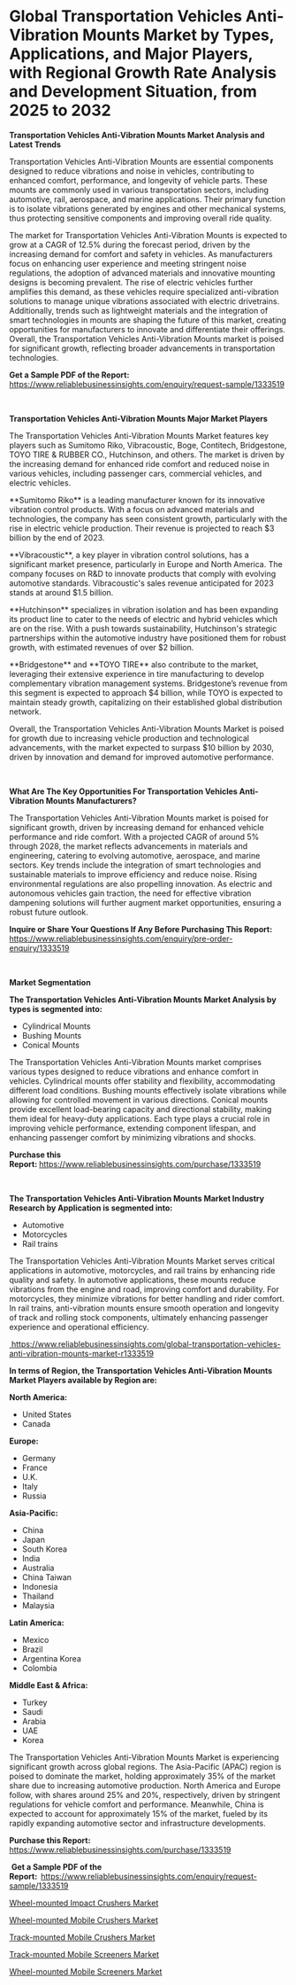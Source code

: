 <p><h1>Global Transportation Vehicles Anti-Vibration Mounts Market by Types, Applications, and Major Players, with Regional Growth Rate Analysis and Development Situation, from 2025 to 2032</h1></p><p><strong>Transportation Vehicles Anti-Vibration Mounts Market Analysis and Latest Trends</strong></p>
<p><p>Transportation Vehicles Anti-Vibration Mounts are essential components designed to reduce vibrations and noise in vehicles, contributing to enhanced comfort, performance, and longevity of vehicle parts. These mounts are commonly used in various transportation sectors, including automotive, rail, aerospace, and marine applications. Their primary function is to isolate vibrations generated by engines and other mechanical systems, thus protecting sensitive components and improving overall ride quality.</p><p>The market for Transportation Vehicles Anti-Vibration Mounts is expected to grow at a CAGR of 12.5% during the forecast period, driven by the increasing demand for comfort and safety in vehicles. As manufacturers focus on enhancing user experience and meeting stringent noise regulations, the adoption of advanced materials and innovative mounting designs is becoming prevalent. The rise of electric vehicles further amplifies this demand, as these vehicles require specialized anti-vibration solutions to manage unique vibrations associated with electric drivetrains. Additionally, trends such as lightweight materials and the integration of smart technologies in mounts are shaping the future of this market, creating opportunities for manufacturers to innovate and differentiate their offerings. Overall, the Transportation Vehicles Anti-Vibration Mounts market is poised for significant growth, reflecting broader advancements in transportation technologies.</p></p>
<p><strong>Get a Sample PDF of the Report:&nbsp;</strong> <a href="https://www.reliablebusinessinsights.com/enquiry/request-sample/1333519?utm_campaign=1113&utm_medium=2&utm_source=Github&utm_content=ia&utm_term=24032025&utm_id=transportation-vehicles-anti-vibration-mounts">https://www.reliablebusinessinsights.com/enquiry/request-sample/1333519</a></p>
<p>&nbsp;</p>
<p><strong>Transportation Vehicles Anti-Vibration Mounts Major Market Players</strong></p>
<p><p>The Transportation Vehicles Anti-Vibration Mounts Market features key players such as Sumitomo Riko, Vibracoustic, Boge, Contitech, Bridgestone, TOYO TIRE & RUBBER CO., Hutchinson, and others. The market is driven by the increasing demand for enhanced ride comfort and reduced noise in various vehicles, including passenger cars, commercial vehicles, and electric vehicles.</p><p>**Sumitomo Riko** is a leading manufacturer known for its innovative vibration control products. With a focus on advanced materials and technologies, the company has seen consistent growth, particularly with the rise in electric vehicle production. Their revenue is projected to reach $3 billion by the end of 2023.</p><p>**Vibracoustic**, a key player in vibration control solutions, has a significant market presence, particularly in Europe and North America. The company focuses on R&D to innovate products that comply with evolving automotive standards. Vibracoustic's sales revenue anticipated for 2023 stands at around $1.5 billion.</p><p>**Hutchinson** specializes in vibration isolation and has been expanding its product line to cater to the needs of electric and hybrid vehicles which are on the rise. With a push towards sustainability, Hutchinson's strategic partnerships within the automotive industry have positioned them for robust growth, with estimated revenues of over $2 billion.</p><p>**Bridgestone** and **TOYO TIRE** also contribute to the market, leveraging their extensive experience in tire manufacturing to develop complementary vibration management systems. Bridgestone’s revenue from this segment is expected to approach $4 billion, while TOYO is expected to maintain steady growth, capitalizing on their established global distribution network.</p><p>Overall, the Transportation Vehicles Anti-Vibration Mounts Market is poised for growth due to increasing vehicle production and technological advancements, with the market expected to surpass $10 billion by 2030, driven by innovation and demand for improved automotive performance.</p></p>
<p>&nbsp;</p>
<p><strong>What Are The Key Opportunities For Transportation Vehicles Anti-Vibration Mounts Manufacturers?</strong></p>
<p><p>The Transportation Vehicles Anti-Vibration Mounts market is poised for significant growth, driven by increasing demand for enhanced vehicle performance and ride comfort. With a projected CAGR of around 5% through 2028, the market reflects advancements in materials and engineering, catering to evolving automotive, aerospace, and marine sectors. Key trends include the integration of smart technologies and sustainable materials to improve efficiency and reduce noise. Rising environmental regulations are also propelling innovation. As electric and autonomous vehicles gain traction, the need for effective vibration dampening solutions will further augment market opportunities, ensuring a robust future outlook.</p></p>
<p><strong>Inquire or Share Your Questions If Any Before Purchasing This Report:</strong> <a href="https://www.reliablebusinessinsights.com/enquiry/pre-order-enquiry/1333519?utm_campaign=1113&utm_medium=2&utm_source=Github&utm_content=ia&utm_term=24032025&utm_id=transportation-vehicles-anti-vibration-mounts">https://www.reliablebusinessinsights.com/enquiry/pre-order-enquiry/1333519</a></p>
<p>&nbsp;</p>
<p><strong>Market Segmentation</strong></p>
<p><strong>The Transportation Vehicles Anti-Vibration Mounts Market Analysis by types is segmented into:</strong></p>
<p><ul><li>Cylindrical Mounts</li><li>Bushing Mounts</li><li>Conical Mounts</li></ul></p>
<p><p>The Transportation Vehicles Anti-Vibration Mounts market comprises various types designed to reduce vibrations and enhance comfort in vehicles. Cylindrical mounts offer stability and flexibility, accommodating different load conditions. Bushing mounts effectively isolate vibrations while allowing for controlled movement in various directions. Conical mounts provide excellent load-bearing capacity and directional stability, making them ideal for heavy-duty applications. Each type plays a crucial role in improving vehicle performance, extending component lifespan, and enhancing passenger comfort by minimizing vibrations and shocks.</p></p>
<p><strong>Purchase this Report:&nbsp;</strong><a href="https://www.reliablebusinessinsights.com/purchase/1333519?utm_campaign=1113&utm_medium=2&utm_source=Github&utm_content=ia&utm_term=24032025&utm_id=transportation-vehicles-anti-vibration-mounts">https://www.reliablebusinessinsights.com/purchase/1333519</a></p>
<p>&nbsp;</p>
<p><strong>The Transportation Vehicles Anti-Vibration Mounts Market Industry Research by Application is segmented into:</strong></p>
<p><ul><li>Automotive</li><li>Motorcycles</li><li>Rail trains</li></ul></p>
<p><p>The Transportation Vehicles Anti-Vibration Mounts Market serves critical applications in automotive, motorcycles, and rail trains by enhancing ride quality and safety. In automotive applications, these mounts reduce vibrations from the engine and road, improving comfort and durability. For motorcycles, they minimize vibrations for better handling and rider comfort. In rail trains, anti-vibration mounts ensure smooth operation and longevity of track and rolling stock components, ultimately enhancing passenger experience and operational efficiency.</p></p>
<p><a href="https://www.reliablebusinessinsights.com/global-transportation-vehicles-anti-vibration-mounts-market-r1333519?utm_campaign=1113&utm_medium=2&utm_source=Github&utm_content=ia&utm_term=24032025&utm_id=transportation-vehicles-anti-vibration-mounts">&nbsp;https://www.reliablebusinessinsights.com/global-transportation-vehicles-anti-vibration-mounts-market-r1333519</a></p>
<p><strong>In terms of Region, the Transportation Vehicles Anti-Vibration Mounts Market Players available by Region are:</strong></p>
<p>
    <p> <strong> North America: </strong>
        <ul>
            <li>United States</li>
            <li>Canada</li>
        </ul>
        </p> 
    <p> <strong> Europe: </strong>
        <ul>
            <li>Germany</li>
            <li>France</li>
            <li>U.K.</li>
            <li>Italy</li>
            <li>Russia</li>
        </ul>
        </p> 
    <p> <strong> Asia-Pacific: </strong>
        <ul>
            <li>China</li>
            <li>Japan</li>
            <li>South Korea</li>
            <li>India</li>
            <li>Australia</li>
            <li>China Taiwan</li>
            <li>Indonesia</li>
            <li>Thailand</li>
            <li>Malaysia</li>
        </ul>
        </p> 
    <p> <strong> Latin America: </strong>
        <ul>
            <li>Mexico</li>
            <li>Brazil</li>
            <li>Argentina Korea</li>
            <li>Colombia</li>
        </ul>
        </p> 
    <p> <strong> Middle East & Africa: </strong>
        <ul>
            <li>Turkey</li>
            <li>Saudi</li>
            <li>Arabia</li>
            <li>UAE</li>
            <li>Korea</li>
        </ul>
    </p>
    </p>
<p><p>The Transportation Vehicles Anti-Vibration Mounts Market is experiencing significant growth across global regions. The Asia-Pacific (APAC) region is poised to dominate the market, holding approximately 35% of the market share due to increasing automotive production. North America and Europe follow, with shares around 25% and 20%, respectively, driven by stringent regulations for vehicle comfort and performance. Meanwhile, China is expected to account for approximately 15% of the market, fueled by its rapidly expanding automotive sector and infrastructure developments.</p></p>
<p><strong>Purchase this Report: </strong><a href="https://www.reliablebusinessinsights.com/purchase/1333519?utm_campaign=1113&utm_medium=2&utm_source=Github&utm_content=ia&utm_term=24032025&utm_id=transportation-vehicles-anti-vibration-mounts">https://www.reliablebusinessinsights.com/purchase/1333519</a></p>
<p>&nbsp;<strong>Get a Sample PDF of the Report:&nbsp;&nbsp;</strong><a href="https://www.reliablebusinessinsights.com/enquiry/request-sample/1333519?utm_campaign=1113&utm_medium=2&utm_source=Github&utm_content=ia&utm_term=24032025&utm_id=transportation-vehicles-anti-vibration-mounts">https://www.reliablebusinessinsights.com/enquiry/request-sample/1333519</a></p>
<p><strong></strong></p>
<p><p><a href="https://github.com/tamerlgwilt/Market-Research-Report-List-1/blob/main/wheel-mounted-impact-crushers-market.md?utm_campaign=1113&utm_medium=2&utm_source=Github&utm_content=ia&utm_term=24032025&utm_id=transportation-vehicles-anti-vibration-mounts">Wheel-mounted Impact Crushers Market</a></p><p><a href="https://github.com/sivyerloucks/Market-Research-Report-List-1/blob/main/wheel-mounted-mobile-crushers-market.md?utm_campaign=1113&utm_medium=2&utm_source=Github&utm_content=ia&utm_term=24032025&utm_id=transportation-vehicles-anti-vibration-mounts">Wheel-mounted Mobile Crushers Market</a></p><p><a href="https://github.com/rwanjamiul/Market-Research-Report-List-1/blob/main/track-mounted-mobile-crushers-market.md?utm_campaign=1113&utm_medium=2&utm_source=Github&utm_content=ia&utm_term=24032025&utm_id=transportation-vehicles-anti-vibration-mounts">Track-mounted Mobile Crushers Market</a></p><p><a href="https://github.com/safatabhee/Market-Research-Report-List-1/blob/main/track-mounted-mobile-screeners-market.md?utm_campaign=1113&utm_medium=2&utm_source=Github&utm_content=ia&utm_term=24032025&utm_id=transportation-vehicles-anti-vibration-mounts">Track-mounted Mobile Screeners Market</a></p><p><a href="https://github.com/resiebustin/Market-Research-Report-List-1/blob/main/wheel-mounted-mobile-screeners-market.md?utm_campaign=1113&utm_medium=2&utm_source=Github&utm_content=ia&utm_term=24032025&utm_id=transportation-vehicles-anti-vibration-mounts">Wheel-mounted Mobile Screeners Market</a></p></p>
